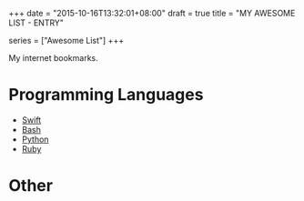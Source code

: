 +++
date      = "2015-10-16T13:32:01+08:00"
draft     = true
title     = "MY AWESOME LIST - ENTRY"

series      = ["Awesome List"]
+++

My internet bookmarks.
<!--more-->

# Programming Languages

+ [Swift](memo/my_awesome_list_swift_lang)
+ [Bash](memo/my_awesome_list_bash_lang)
+ [Python](memo/my_awesome_list_python_lang)
+ [Ruby](memo/my_awesome_list_ruby_lang)

# Other
